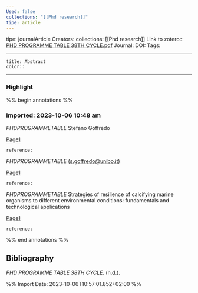 ```yaml
---
Used: false
collections: "[[Phd research]]"
tipe: article
---
```

tipe: journalArticle
Creators: 
collections: [[Phd research]]
Link to zotero:: [PHD PROGRAMME TABLE 38TH CYCLE.pdf](zotero://select/library/items/HTDNNLYD)
Journal: 
DOI: 
Tags: 

---
```ad-note
title: Abstract
color:: 

```

---
### Highlight

%% begin annotations %%



### Imported: 2023-10-06 10:48 am

*PHDPROGRAMMETABLE*
	Stefano Goffredo 
	
[Page1](zotero://open-pdf/library/items/HTDNNLYD?page=1&a=FAB8VRHS)
	
	
	
	reference:

*PHDPROGRAMMETABLE*
	(s.goffredo@unibo.it) 
	
[Page1](zotero://open-pdf/library/items/HTDNNLYD?page=1&a=H74EWLZR)
	
	
	
	reference:

*PHDPROGRAMMETABLE*
	Strategies of resilience of calcifying marine organisms to different environmental conditions: fundamentals and technological applications 
	
[Page1](zotero://open-pdf/library/items/HTDNNLYD?page=1&a=MNH3AKYQ)
	
	
	
	reference:


%% end annotations %%

## Bibliography

_PHD PROGRAMME TABLE 38TH CYCLE_. (n.d.).

%% Import Date: 2023-10-06T10:57:01.852+02:00 %%
